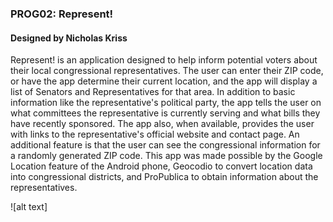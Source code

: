 ### PROG02: Represent!
#### Designed by Nicholas Kriss
Represent! is an application designed to help inform potential voters about their local congressional representatives. The user can enter their ZIP code, or have the app determine their current location, and the app will display a list of Senators and Representatives for that area. In addition to basic information like the representative's political party, the app tells the user on what committees the representative is currently serving and what bills they have recently sponsored. The app also, when available, provides the user with links to the representative's official website and contact page. An additional feature is that the user can see the congressional information for a randomly generated ZIP code. This app was made possible by the Google Location feature of the Android phone, Geocodio to convert location data into congressional districts, and ProPublica to obtain information about the representatives.

![alt text]
